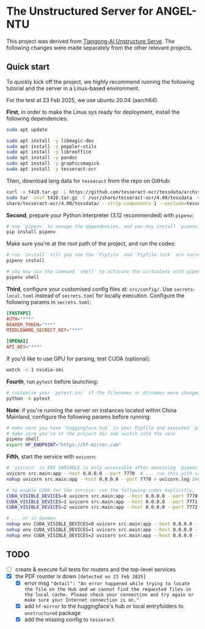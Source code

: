
# The Unstructured Server for ANGEL-NTU

This project was derived from [Tiangong-AI Unstructure Serve](https://github.com/linancn/TianGong-AI-Unstructure-Serve). 
The following changes were made separately from the other relevant projects.

## Quick start

To quickly kick off the project, we highly recommend running the following tutorial and the server in a Linux-based environment.

For the test at 23 Feb 2025, we use ubuntu 20.04 (aarch64).

**First**, in order to make the Linux sys ready for deployment, install the following dependencies:

```bash
sudo apt update

sudo apt install -y libmagic-dev
sudo apt install -y poppler-utils
sudo apt install -y libreoffice
sudo apt install -y pandoc
sudo apt install -y graphicsmagick
sudo apt install -y tesseract-ocr
```

Then, download lang data for `tesseract` from the repo on GitHub: 

```bash
curl -o t410.tar.gz -L https://github.com/tesseract-ocr/tessdata/archive/refs/tags/4.1.0.tar.gz
sudo tar -zxvf t410.tar.gz -C /usr/share/tesseract-ocr/4.00/tessdata  # note: the directory may change!
share/tesseract-ocr/4.00/tessdata/ --strip-components 1 --exclude=tesseract-4.1.0/configs --exclude=tesseract-4.1.0/tessconfigs --exclude="README.md"
```

**Second**, prepare your Python interpreter (3.12 recommended) with `pipenv`:

```bash
# use `pipenv` to manage the dependencies, and you may install `pipenv` using pip or conda
pip install pipenv
```

Make sure you're at the root path of the project, and run the codes:
```bash
# run `install` till you see the `Pipfile` and `Pipfile.lock` are successfully generated
pipenv install

# you may use the command `shell` to activate the virtualenv with pipenv, which is only visible for the project
pipenv shell
```

**Third**, configure your customised config files at: `src/config/`. Use `secrets-local.toml` instead of `secrets.toml` 
for locally execution. Configure the following params in `secrets.toml`:

```toml
[FASTAPI]
AUTH="***"
BEARER_TOKEN="***"
MIDDLEWARE_SECRECT_KEY="***"

[OPENAI]
API_KEY="***"
```

If you'd like to use GPU for parsing, test CUDA (optional):

```bash
watch -n 1 nvidia-smi
```

**Fourth**, run `pytest` before launching:

```bash
# customise your `pytest.ini` if the filenames or dirnames were changed
python -m pytest
```

**Note**: if you're running the server on instances located within China Mainland, configure the following params before running:
```bash
# make sure you have `huggingface_hub` in your Pipfile and executed `pipenv install`
# make sure you're at the project dir and switch into the venv
pipenv shell 
export HF_ENDPOINT="https://hf-mirror.com"
```

**Fifth**, start the service with `uvicorn`:

```bash
# `uvicorn` in ENV VARIABLE is only accessible after executing `pipenv shell`
uvicorn src.main:app --host 0.0.0.0 --port 7770  # ... run this with console output or,
nohup uvicorn src.main:app --host 0.0.0.0 --port 7770 > uvicorn.log 2>&1 &  # ... run it in daemon

# to enable CUDA for the service: run the following codes explicitly,
CUDA_VISIBLE_DEVICES=0 uvicorn src.main:app --host 0.0.0.0 --port 7770
CUDA_VISIBLE_DEVICES=1 uvicorn src.main:app --host 0.0.0.0 --port 7771
CUDA_VISIBLE_DEVICES=2 uvicorn src.main:app --host 0.0.0.0 --port 7772

# ... or in daemon
nohup env CUDA_VISIBLE_DEVICES=0 uvicorn src.main:app --host 0.0.0.0 --port 7770 > uvicorn.log 2>&1 &
nohup env CUDA_VISIBLE_DEVICES=1 uvicorn src.main:app --host 0.0.0.0 --port 7771 > uvicorn.log 2>&1 &
nohup env CUDA_VISIBLE_DEVICES=2 uvicorn src.main:app --host 0.0.0.0 --port 7772 > uvicorn.log 2>&1 &
```

## TODO
- [ ] create & execute full tests for routers and the top-level services
- [x] the PDF rounter is down `[detected on 23 Feb 2025]`
  - [x] error msg `"detail": "An error happened while trying to locate the file on the Hub and we cannot find the requested files in the local cache. Please check your connection and try again or make sure your Internet connection is on."`
  - [x] add `hf-mirror` to the huggingface's hub or local entryfolders to `unstructured` package
  - [x] add the missing config to `tesseract`
